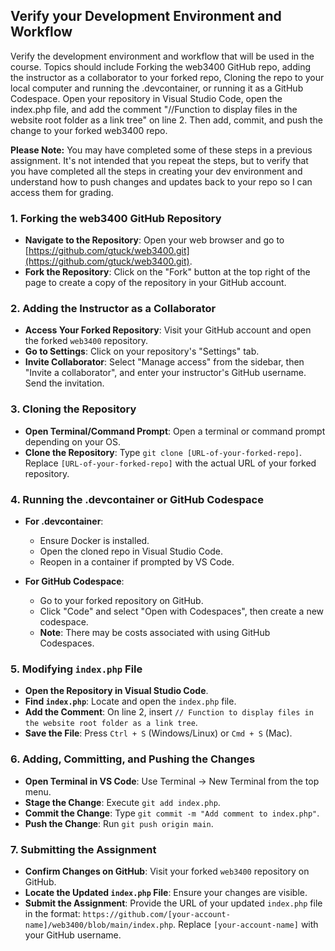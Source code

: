 ## Verify your Development Environment and Workflow

Verify the development environment and workflow that will be used in the course. Topics should include Forking the web3400 GitHub repo, adding the instructor as a collaborator to your forked repo, Cloning the repo to your local computer and running the .devcontainer, or running it as a GitHub Codespace. Open your repository in Visual Studio Code, open the index.php file, and add the comment "//Function to display files in the website root folder as a link tree" on line 2. Then add, commit, and push the change to your forked web3400 repo.

**Please Note:** You may have completed some of these steps in a previous assignment. It's not intended that you repeat the steps, but to verify that you have completed all the steps in creating your dev environment and understand how to push changes and updates back to your repo so I can access them for grading.

### 1. Forking the web3400 GitHub Repository
- **Navigate to the Repository**: Open your web browser and go to [https://github.com/gtuck/web3400.git](https://github.com/gtuck/web3400.git).
- **Fork the Repository**: Click on the "Fork" button at the top right of the page to create a copy of the repository in your GitHub account.

### 2. Adding the Instructor as a Collaborator
- **Access Your Forked Repository**: Visit your GitHub account and open the forked `web3400` repository.
- **Go to Settings**: Click on your repository's "Settings" tab.
- **Invite Collaborator**: Select "Manage access" from the sidebar, then "Invite a collaborator", and enter your instructor's GitHub username. Send the invitation.

### 3. Cloning the Repository
- **Open Terminal/Command Prompt**: Open a terminal or command prompt depending on your OS.
- **Clone the Repository**: Type `git clone [URL-of-your-forked-repo]`. Replace `[URL-of-your-forked-repo]` with the actual URL of your forked repository.

### 4. Running the .devcontainer or GitHub Codespace
- **For .devcontainer**:
  - Ensure Docker is installed.
  - Open the cloned repo in Visual Studio Code.
  - Reopen in a container if prompted by VS Code.
  
- **For GitHub Codespace**:
  - Go to your forked repository on GitHub.
  - Click "Code" and select "Open with Codespaces", then create a new codespace.
  - **Note**: There may be costs associated with using GitHub Codespaces.

### 5. Modifying `index.php` File
- **Open the Repository in Visual Studio Code**.
- **Find `index.php`**: Locate and open the `index.php` file.
- **Add the Comment**: On line 2, insert `// Function to display files in the website root folder as a link tree`.
- **Save the File**: Press `Ctrl + S` (Windows/Linux) or `Cmd + S` (Mac).

### 6. Adding, Committing, and Pushing the Changes
- **Open Terminal in VS Code**: Use Terminal -> New Terminal from the top menu.
- **Stage the Change**: Execute `git add index.php`.
- **Commit the Change**: Type `git commit -m "Add comment to index.php"`.
- **Push the Change**: Run `git push origin main`.

### 7. Submitting the Assignment
- **Confirm Changes on GitHub**: Visit your forked `web3400` repository on GitHub.
- **Locate the Updated `index.php` File**: Ensure your changes are visible.
- **Submit the Assignment**: Provide the URL of your updated `index.php` file in the format: `https://github.com/[your-account-name]/web3400/blob/main/index.php`. Replace `[your-account-name]` with your GitHub username.
